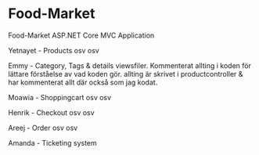 # Food-Market
Food-Market ASP.NET Core MVC Application

Yetnayet - Products osv osv

Emmy - Category, Tags & details viewsfiler. Kommenterat allting i koden för lättare förståelse av vad koden gör. allting är skrivet i productcontroller & har kommenterat allt där också som jag kodat.

Moawia - Shoppingcart osv osv

Henrik - Checkout osv osv

Areej - Order osv osv

Amanda - Ticketing system
